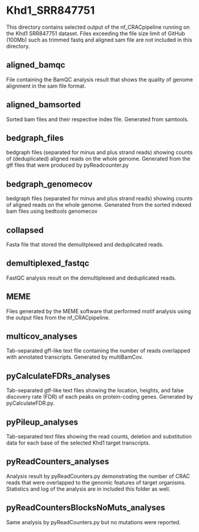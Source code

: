 # Khd1_SRR847751

This directory contains selected output of the nf_CRACpipeline running on the Khd1 SRR847751 dataset. Files exceeding the file size limit of GitHub (100Mb) such as trimmed fastq and aligned sam file are not included in this directory.  

## aligned_bamqc

File containing the BamQC analysis result that shows the quality of genome alignment in the sam file format.

## aligned_bamsorted

Sorted bam files and their respective index file. Generated from samtools.

## bedgraph_files

bedgraph files (separated for minus and plus strand reads) showing counts of (deduplicated) aligned reads on the whole genome. Generated from the gtf files that were produced by pyReadcounter.py 

## bedgraph_genomecov

bedgraph files (separated for minus and plus strand reads) showing counts of aligned reads on the whole genome. Generated from the sorted indexed bam files using bedtools genomecov

## collapsed

Fasta file that stored the demulitplexed and deduplicated reads.

## demultiplexed_fastqc

FastQC analysis result on the demultiplexed and deduplicated reads.

## MEME

Files generated by the MEME software that performed motif analysis using the output files from the nf_CRACpipeline.

## multicov_analyses

Tab-separated gff-like text file containing the number of reads overlapped with annotated transcripts. Generated by multiBamCov.

## pyCalculateFDRs_analyses

Tab-separated gtf-like text files showing the location, heights, and false discovery rate (FDR) of each peaks on protein-coding genes. Generated by pyCalculateFDR.py.

## pyPileup_analyses

Tab-separated text files showing the read counts, deletion and substitution data for each base of the selected Khd1 target transcripts.

## pyReadCounters_analyses

Analysis result by pyReadCounters.py demonstrating the number of CRAC reads that were overlapped to the genomic features of target organisms. Statistics and log of the analysis are in included this folder as well. 

## pyReadCountersBlocksNoMuts_analyses

Same analysis by pyReadCounters.py but no mutations were reported.

